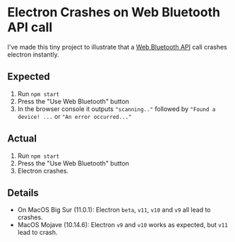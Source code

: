 # Electron Crashes on Web Bluetooth API call

I've made this tiny project to illustrate that a [Web Bluetooth API](https://developer.mozilla.org/en-US/docs/Web/API/Web_Bluetooth_API) call crashes electron instantly. 

## Expected 
1) Run `npm start`
2) Press the "Use Web Bluetooth" button
3) In the browser console it outputs `"scanning.."` followed by `"Found a device! ...` or `"An error occurred..."`

## Actual
1) Run `npm start`
2) Press the "Use Web Bluetooth" button
3) Electron crashes. 

## Details
- On MacOS Big Sur (11.0.1): Electron `beta`, `v11`, `v10` and `v9` all lead to crashes. 
- MacOS Mojave (10.14.6): Electron `v9` and `v10` works as expected, but `v11` lead to crash. 
